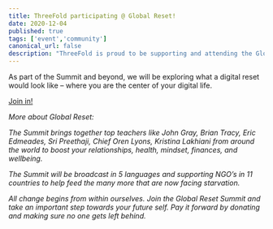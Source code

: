 ```yaml
---
title: ThreeFold participating @ Global Reset!
date: 2020-12-04
published: true
tags: ['event','community']
canonical_url: false
description: "ThreeFold is proud to be supporting and attending the Global Reset Summit taking place this weekend, December 5 & 6."
---
```


As part of the Summit and beyond, we will be exploring what a digital reset would look like – where you are the center of your digital life.

[Join in!](https://globalreset.online/)

*More about Global Reset:*

*The Summit brings together top teachers like John Gray, Brian Tracy, Eric Edmeades, Sri Preethaji, Chief Oren Lyons, Kristina Lakhiani  from around the world to boost your relationships, health, mindset, finances, and wellbeing.*

*The Summit will be broadcast in 5 languages and supporting NGO’s in 11 countries to help feed the many more that are now facing starvation.*

*All change begins from within ourselves. Join the Global Reset Summit and take an important step towards your future self. Pay it forward by donating and making sure no one gets left behind.*
